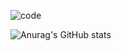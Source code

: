 ![code](https://github.com/PMikhail1681/PMikhail1681/assets/136488242/ca7f4693-2daa-4684-9d00-5bf5fe0e08e8)


![Anurag's GitHub stats](https://github-readme-stats.vercel.app/api?username=PMikhail1681&show_icons=true&theme=dark)
